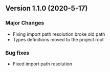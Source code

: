 ## Version 1.1.0 (2020-5-17)

### Major Changes

- Fixing import path resolution broke old path
- Types definitions moved to the project root

### Bug fixes

- Fixed import path resolution
